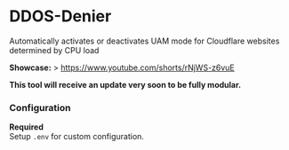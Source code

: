 # DDOS-Denier
Automatically activates or deactivates UAM mode for Cloudflare websites determined by CPU load

**Showcase:** > https://www.youtube.com/shorts/rNjWS-z6vuE

**This tool will receive an update very soon to be fully modular.**

### Configuration
**Required**<br>
Setup ``.env`` for custom configuration.
